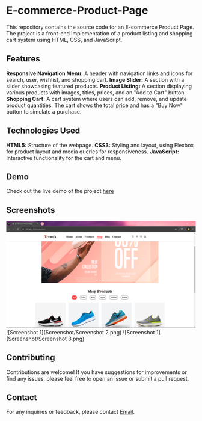 # E-commerce-Product-Page

This repository contains the source code for an E-commerce Product Page. The project is a front-end implementation of a product listing and shopping cart system using HTML, CSS, and JavaScript.

## Features
**Responsive Navigation Menu:** A header with navigation links and icons for search, user, wishlist, and shopping cart.
**Image Slider:** A section with a slider showcasing featured products.
**Product Listing:** A section displaying various products with images, titles, prices, and an "Add to Cart" button.
**Shopping Cart:** A cart system where users can add, remove, and update product quantities. The cart shows the total price and has a "Buy Now" button to simulate a purchase.

## Technologies Used
**HTML5:** Structure of the webpage.
**CSS3:** Styling and layout, using Flexbox for product layout and media queries for responsiveness.
**JavaScript:** Interactive functionality for the cart and menu.

## Demo
Check out the live demo of the project [here]()

## Screenshots
![Screenshot 1](Screenshot/Screenshot1.png)
![Screenshot 1](Screenshot/Screenshot 2.png)
![Screenshot 1](Screenshot/Screenshot 3.png)

## Contributing
Contributions are welcome! If you have suggestions for improvements or find any issues, please feel free to open an issue or submit a pull request.


## Contact
For any inquiries or feedback, please contact [Email](mailto:pvc14102002@gmail.com).
